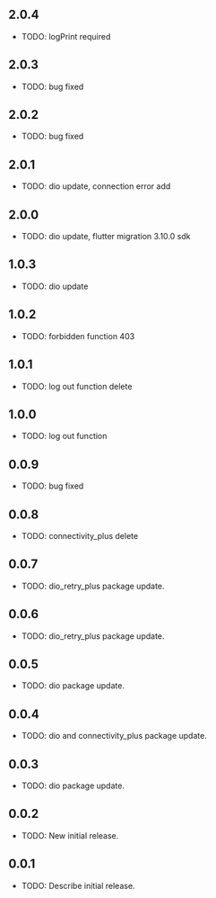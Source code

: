 ## 2.0.4

* TODO: logPrint required

## 2.0.3

* TODO: bug fixed

## 2.0.2

* TODO: bug fixed

## 2.0.1

* TODO: dio update, connection error add

## 2.0.0

* TODO: dio update, flutter migration 3.10.0 sdk

## 1.0.3

* TODO: dio update

## 1.0.2

* TODO: forbidden function 403

## 1.0.1

* TODO: log out function delete

## 1.0.0

* TODO: log out function

## 0.0.9

* TODO: bug fixed

## 0.0.8

* TODO: connectivity_plus delete

## 0.0.7

* TODO: dio_retry_plus package update.

## 0.0.6

* TODO: dio_retry_plus package update.

## 0.0.5

* TODO: dio package update.

## 0.0.4

* TODO: dio and connectivity_plus package update.

## 0.0.3

* TODO: dio package update.

## 0.0.2

* TODO: New initial release.

## 0.0.1

* TODO: Describe initial release.


